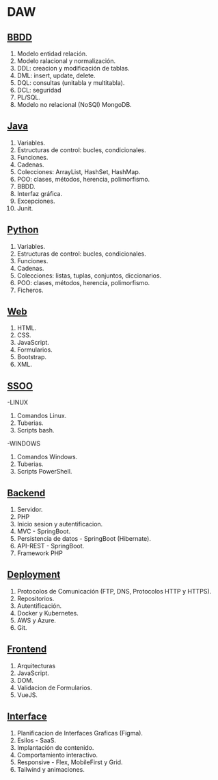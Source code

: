 # DAW
## [BBDD](https://github.com/lucaschacon3/DAW1/tree/main/BBDD)

1. Modelo entidad relación.
2. Modelo ralacional y normalización.
3. DDL: creacion y modificación de tablas.
4. DML: insert, update, delete.
5. DQL: consultas (unitabla y multitabla).
6. DCL: seguridad
7. PL/SQL.
8. Modelo no relacional (NoSQl) MongoDB.

## [Java](https://github.com/lucaschacon3/DAW1/tree/main/Java)

1. Variables.
2. Estructuras de control: bucles, condicionales.
3. Funciones.
4. Cadenas.
5. Colecciones: ArrayList, HashSet, HashMap.
6. POO: clases, métodos, herencia, polimorfismo.
7. BBDD.
8. Interfaz gráfica.
9. Excepciones.
10. Junit.

## [Python](https://github.com/lucaschacon3/DAW1/tree/main/Python)

1. Variables.
2. Estructuras de control: bucles, condicionales.
3. Funciones.
4. Cadenas.
5. Colecciones: listas, tuplas, conjuntos, diccionarios.
6. POO: clases, métodos, herencia, polimorfismo.
7. Ficheros.

## [Web](https://github.com/lucaschacon3/DAW1/tree/main/Web)

1. HTML.
2. CSS.
3. JavaScript.
4. Formularios.
5. Bootstrap.
6. XML.

## [SSOO](https://github.com/lucaschacon3/DAW1/tree/main/SSOO)

-LINUX
1. Comandos Linux.
2. Tuberias.
3. Scripts bash.

-WINDOWS
1. Comandos Windows.
2. Tuberias.
3. Scripts PowerShell.

## [Backend](https://github.com/lucaschacon3/DAW2/tree/main/Backend)

1. Servidor.
2. PHP
3. Inicio sesion y autentificacion.
4. MVC - SpringBoot.
5. Persistencia de datos - SpringBoot (Hibernate).
6. API-REST - SpringBoot.
7. Framework PHP

## [Deployment](https://github.com/lucaschacon3/DAW2/tree/main/Deployment)

1. Protocolos de Comunicación (FTP, DNS, Protocolos HTTP y HTTPS).
2. Repositorios.
3. Autentificación.
4. Docker y Kubernetes.
5. AWS y Azure.
6. Git.

## [Frontend](https://github.com/lucaschacon3/DAW2/tree/main/Frontend)

1. Arquitecturas
2. JavaScript.
3. DOM.
4. Validacion de Formularios.
5. VueJS.

## [Interface](https://github.com/lucaschacon3/DAW2/tree/main/Interface)

1. Planificacion de Interfaces Graficas (Figma).
2. Esilos - SaaS.
3. Implantación de contenido.
4. Comportamiento interactivo.  
5. Responsive - Flex, MobileFirst y Grid.
6. Tailwind y animaciones. 